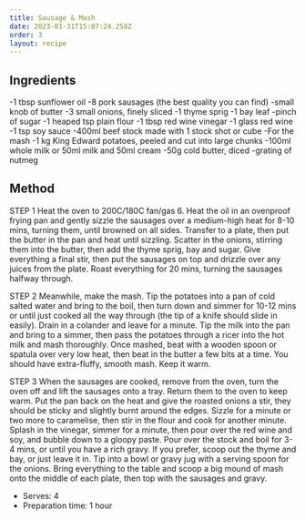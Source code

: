 ```yaml
---
title: Sausage & Mash
date: 2023-01-31T15:07:24.258Z
order: 3
layout: recipe
---
```

## Ingredients

-1 tbsp sunflower oil
-8 pork sausages (the best quality you can find)
-small knob of butter
-3 small onions, finely sliced
-1 thyme sprig
-1 bay leaf
-pinch of sugar
-1 heaped tsp plain flour
-1 tbsp red wine vinegar
-1 glass red wine
-1 tsp soy sauce
-400ml beef stock made with 1 stock shot or cube
-For the mash
-1 kg King Edward potatoes, peeled and cut into large chunks
-100ml whole milk or 50ml milk and 50ml cream
-50g cold butter, diced
-grating of nutmeg


## Method

STEP 1
Heat the oven to 200C/180C fan/gas 6. Heat the oil in an ovenproof frying pan and gently sizzle the sausages over a medium-high heat for 8-10 mins, turning them, until browned on all sides. Transfer to a plate, then put the butter in the pan and heat until sizzling. Scatter in the onions, stirring them into the butter, then add the thyme sprig, bay and sugar. Give everything a final stir, then put the sausages on top and drizzle over any juices from the plate. Roast everything for 20 mins, turning the sausages halfway through.


STEP 2
Meanwhile, make the mash. Tip the potatoes into a pan of cold salted water and bring to the boil, then turn down and simmer for 10-12 mins or until just cooked all the way through (the tip of a knife should slide in easily). Drain in a colander and leave for a minute. Tip the milk into the pan and bring to a simmer, then pass the potatoes through a ricer into the hot milk and mash thoroughly. Once mashed, beat with a wooden spoon or spatula over very low heat, then beat in the butter a few bits at a time. You should have extra-fluffy, smooth mash. Keep it warm.


STEP 3
When the sausages are cooked, remove from the oven, turn the oven off and lift the sausages onto a tray. Return them to the oven to keep warm. Put the pan back on the heat and give the roasted onions a stir, they should be sticky and slightly burnt around the edges. Sizzle for a minute or two more to caramelise, then stir in the flour and cook for another minute. Splash in the vinegar, simmer for a minute, then pour over the red wine and soy, and bubble down to a gloopy paste. Pour over the stock and boil for 3-4 mins, or until you have a rich gravy. If you prefer, scoop out the thyme and bay, or just leave it in. Tip into a bowl or gravy jug with a serving spoon for the onions. Bring everything to the table and scoop a big mound of mash onto the middle of each plate, then top with the sausages and gravy.

- Serves: 4
- Preparation time: 1 hour